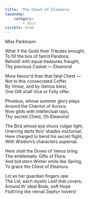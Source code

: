 ```yaml
---
title: 'The Chest of Eleanora'
taxonomy:
    category:
        - docs
visible: true
---
```


<div class="author">Miss Parkinson</div>

What if the Gods their Tributes brought,  
To fill the box of fam’d Pandora;  
Behold! with equal treasures fraught,  
Thy precious Casket — Eleanora!  
  
More favour’d than that fatal Chest —  
Not to this consecrated Coffer,  
By Virtue, and by Genius blest,  
One Gift shall Vice or Folly offer.  
  
Phoebus, whose summer glory plays  
Around the Charriot of Aurora;  
Now gilds with intellectual rays,  
Thy sacred Chest, Oh Eleanora!  
  
The Bird whose eye shuns vulgar light,  
Unerring darts thro’ shades nocturnal;  
Here charged to bend his secret flight,  
With Wisdom’s characters supernal.  
  
Here shall the Doves of Venus bring  
The emblematic Gifts of Flora;  
And bid stern Winter smile like Spring,  
To grace the Chest of Eleanora.  
  
Lo! as her guardian fingers ope  
The Lid, each mystic Leaf that covers;  
Around th’ ideal Buds, soft Hope  
Flutt’ring like vernal Zephyr hovers!